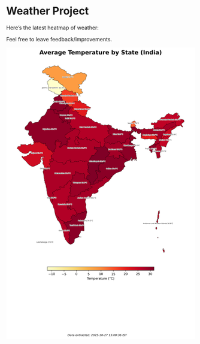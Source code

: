 # Weather Project

Here’s the latest heatmap of weather:

Feel free to leave feedback/improvements.

![India Heatmap](docs/assets/india_heatmap.png?v=FF3BBE)

